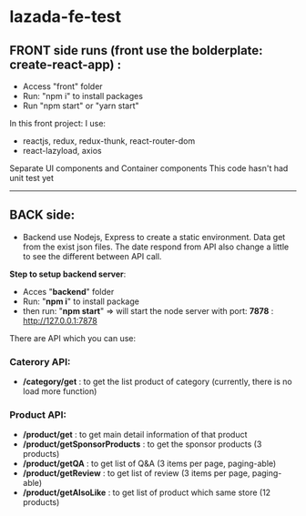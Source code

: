 # lazada-fe-test
 
## FRONT side runs (front use the bolderplate:  create-react-app) :

- Access "front" folder
- Run: "npm i" to install packages
- Run "npm start" or "yarn start"


In this front project: I use: 
  - reactjs, redux, redux-thunk, react-router-dom
  - react-lazyload, axios


Separate UI components and Container components
This code hasn't had unit test yet

----------------------
## BACK side:

- Backend use Nodejs, Express to create a static environment. Data get from the exist json files. The date respond from API also change a little to see the different between API call.

**Step to setup backend server**:

- Acces "**backend**" folder
- Run: "**npm i**" to install package
- then run: "**npm start**" => will start the node server with port: **7878** : http://127.0.0.1:7878


There are API which you can use:

### Caterory API:

- **/category/get** : to get the list product of category (currently, there is no load more function)
  
### Product API:
-  **/product/get** : to get main detail information of that product
-  **/product/getSponsorProducts** : to get the sponsor products (3 products)
-  **/product/getQA** : to get list of Q&A (3 items per page, paging-able)
-  **/product/getReview** : to get list of review (3 items per page, paging-able)
-  **/product/getAlsoLike** : to get list of product which same store (12 products)
